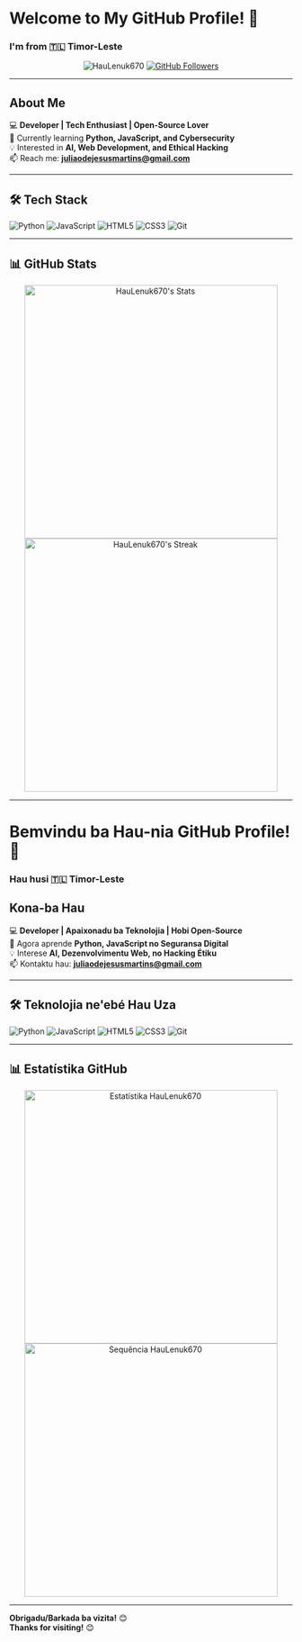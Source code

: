 # Welcome to My GitHub Profile! 👋  
### **I'm from 🇹🇱 Timor-Leste**  

<p align="center">
  <img src="https://komarev.com/ghpvc/?username=HauLenuk670&label=Profile%20Views&color=0e75b6&style=flat" alt="HauLenuk670" />
  <a href="https://github.com/HauLenuk670?tab=followers">
    <img src="https://img.shields.io/github/followers/HauLenuk670?label=Followers&style=social" alt="GitHub Followers">
  </a>
</p>

---

## **About Me**  
💻 **Developer | Tech Enthusiast | Open-Source Lover**  
🌱 Currently learning **Python, JavaScript, and Cybersecurity**  
💡 Interested in **AI, Web Development, and Ethical Hacking**  
📫 Reach me: **juliaodejesusmartins@gmail.com**  

---

## **🛠️ Tech Stack**  
![Python](https://img.shields.io/badge/Python-3776AB?style=for-the-badge&logo=python&logoColor=white)
![JavaScript](https://img.shields.io/badge/JavaScript-F7DF1E?style=for-the-badge&logo=javascript&logoColor=black)
![HTML5](https://img.shields.io/badge/HTML5-E34F26?style=for-the-badge&logo=html5&logoColor=white)
![CSS3](https://img.shields.io/badge/CSS3-1572B6?style=for-the-badge&logo=css3&logoColor=white)
![Git](https://img.shields.io/badge/Git-F05032?style=for-the-badge&logo=git&logoColor=white)

---

## **📊 GitHub Stats**  
<p align="center">
  <img src="https://github-readme-stats.vercel.app/api?username=HauLenuk670&show_icons=true&theme=radical" alt="HauLenuk670's Stats" width="450"/>
  <img src="https://github-readme-streak-stats.herokuapp.com/?user=HauLenuk670&theme=radical" alt="HauLenuk670's Streak" width="450"/>
</p>

---

# **Bemvindu ba Hau-nia GitHub Profile!** 👋  
### **Hau husi 🇹🇱 Timor-Leste**  

## **Kona-ba Hau**  
💻 **Developer | Apaixonadu ba Teknolojia | Hobi Open-Source**  
🌱 Agora aprende **Python, JavaScript no Seguransa Digital**  
💡 Interese **AI, Dezenvolvimentu Web, no Hacking Étiku**  
📫 Kontaktu hau: **juliaodejesusmartins@gmail.com**   

---

## **🛠️ Teknolojia ne'ebé Hau Uza**  
![Python](https://img.shields.io/badge/Python-3776AB?style=for-the-badge&logo=python&logoColor=white)
![JavaScript](https://img.shields.io/badge/JavaScript-F7DF1E?style=for-the-badge&logo=javascript&logoColor=black)
![HTML5](https://img.shields.io/badge/HTML5-E34F26?style=for-the-badge&logo=html5&logoColor=white)
![CSS3](https://img.shields.io/badge/CSS3-1572B6?style=for-the-badge&logo=css3&logoColor=white)
![Git](https://img.shields.io/badge/Git-F05032?style=for-the-badge&logo=git&logoColor=white)

---

## **📊 Estatístika GitHub**  
<p align="center">
  <img src="https://github-readme-stats.vercel.app/api?username=HauLenuk670&show_icons=true&theme=radical" alt="Estatístika HauLenuk670" width="450"/>
  <img src="https://github-readme-streak-stats.herokuapp.com/?user=HauLenuk670&theme=radical" alt="Sequência HauLenuk670" width="450"/>
</p>

---
  
**Obrigadu/Barkada ba vizita!** 😊  
**Thanks for visiting!** 😊  
